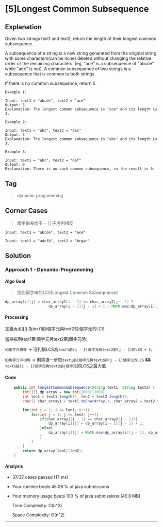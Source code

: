 # [5]Longest Common Subsequence

## Explanation
Given two strings text1 and text2, return the length of their longest common subsequence.

A subsequence of a string is a new string generated from the original string with some characters(can be none) deleted without changing the relative order of the remaining characters. (eg, "ace" is a subsequence of "abcde" while "aec" is not). A common subsequence of two strings is a subsequence that is common to both strings.

 

If there is no common subsequence, return 0.
```
Example 1: 

Input: text1 = "abcde", text2 = "ace" 
Output: 3  
Explanation: The longest common subsequence is "ace" and its length is 3.

Example 2:

Input: text1 = "abc", text2 = "abc"
Output: 3
Explanation: The longest common subsequence is "abc" and its length is 3.

Example 3:

Input: text1 = "abc", text2 = "def"
Output: 0
Explanation: There is no such common subsequence, so the result is 0.
```             
## Tag
> dynamic-programming
## Corner Cases
> 兩字串長度不一 || 子序列相反
```
Input: text1 = "abcde", text2 = "ace" 

Input: text1 = "adefb", text2 = "bcgan" 
```
## Solution
### Approach 1 - Dynamic-Programming
#### Algo Goal
> 找到兩字串的LCS(Longest Common Subsequence)
```JAVA
dp_array[i][j] = char_array1[i - 1] == char_array2[j - 1] ? 
                    dp_array[i - 1][j - 1] + 1 : Math.max(dp_array[i][j - 1], dp_array[i - 1][j]);
```
#### Processing
定義dp[i][j] 為text1前i個字元與text2前j個字元的LCS

當掃描到text1第i個字元與text2第j個字元時:<br>

`如兩字元相等` -> 可判斷LCS為`text1前(i - 1)個字元與text2前(j - 1)的LCS + 1`; <br>

`如兩字元不相等` -> 則需退一步取`text1前i個字元與text2前(j - 1)個字元的LCS`  **&&**  `text1前(i - 1)個字元與text2前j個字元`的LCS之最大值
#### Code
```JAVA
    public int longestCommonSubsequence(String text1, String text2) {
        int[][] dp_array = new int[1000][1000];
        int len1 = text1.length(), len2 = text2.length();
        char[] char_array1 = text1.toCharArray(), char_array2 = text2.toCharArray();

        for(int i = 1; i <= len1; i++){
            for(int j = 1; j <= len2; j++){
                if(char_array1[i - 1] == char_array2[j - 1]){
                    dp_array[i][j] = dp_array[i - 1][j - 1] + 1;
                }else{
                    dp_array[i][j] = Math.max(dp_array[i][j - 1], dp_array[i - 1][j]);
                }
            }
        }
        return dp_array[len1][len2];
    }
```
#### Analysis
* 37/37 cases passed (17 ms)
* Your runtime beats 45.08 % of java submissions
* Your memory usage beats 100 % of java submissions (49.8 MB)

    Time Complexity: O(n^2) 
    
    Space Complexity: O(n^2)
---


